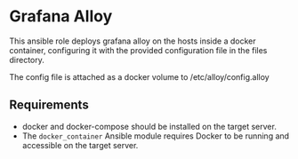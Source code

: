 Grafana Alloy
=========

This ansible role deploys grafana alloy on the hosts inside a docker container, 
configuring it with the provided configuration file in the files directory.

The config file is attached as a docker volume to /etc/alloy/config.alloy

Requirements
------------

- docker and docker-compose should be installed on the target server.
- The `docker_container` Ansible module requires Docker to be running and accessible on the target server.


